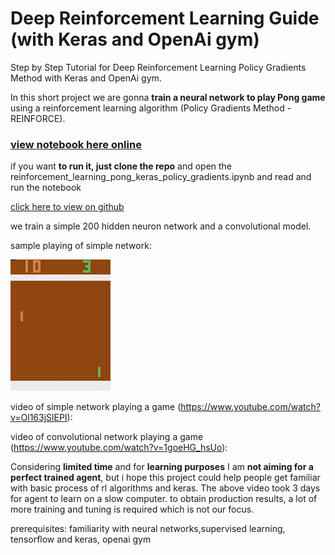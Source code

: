 # Deep Reinforcement Learning Guide (with Keras and OpenAi gym)


Step by Step Tutorial for Deep Reinforcement Learning Policy Gradients Method with Keras and OpenAi gym. 

In this short project we are gonna **train a neural network to play Pong game** using a reinforcement learning algorithm (Policy Gradients Method - REINFORCE). 

### [view notebook here online](http://nbviewer.jupyter.org/github/thinkingparticle/deep_rl_pong_keras/blob/master/reinforcement_learning_pong_keras_policy_gradients.ipynb) 

if you want **to run it, just clone the repo** and open the reinforcement_learning_pong_keras_policy_gradients.ipynb and read and run the notebook

[click here to view on github](/reinforcement_learning_pong_keras_policy_gradients.ipynb)

we train a simple 200 hidden neuron network and a convolutional model.

sample playing of simple network:

![](simple_network.gif)


video of simple network playing a game (https://www.youtube.com/watch?v=Ol163jSlEPI): 

video of convolutional network playing a game (https://www.youtube.com/watch?v=1goeHG_hsUo):


Considering **limited time** and for **learning purposes** I am **not aiming for a perfect trained agent**, but i hope this project could help people get familiar with basic process of rl algorithms and keras. The above video took 3 days for agent to learn on a slow computer. to obtain production results, a lot of more training and tuning is required which is not our focus. 

prerequisites:
familiarity with neural networks,supervised learning, tensorflow and keras, openai gym


